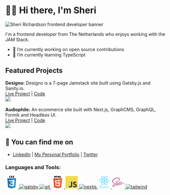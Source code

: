 <!--
**shericodes/shericodes** is a ✨ _special_ ✨ repository because its `README.md` (this file) appears on your GitHub profile.

Here are some ideas to get you started:

- 🔭 I’m currently working on ...
- 🌱 I’m currently learning ...
- 👯 I’m looking to collaborate on ...
- 🤔 I’m looking for help with ...
- 💬 Ask me about ...
- 📫 How to reach me: ...
- 😄 Pronouns: ...
- ⚡ Fun fact: ...
-->

# 👋🏾 Hi there, I'm Sheri 

![Sheri Richardson frontend developer banner](https://user-images.githubusercontent.com/1948858/203422686-d775fc22-4339-4161-a0c8-d286dda1aa36.png)

I'm a frontend developer from The Netherlands who enjoys working with the JAM Stack.


- 🔭 I’m currently working on open source contributions
- 🌱 I’m currently learning TypeScript

## Featured Projects

<strong>Designo:</strong> Designo is a 7-page Jamstack site built using Gatsby.js and Sanity.io.<br />
<a href="https://srdesigno.netlify.app/">Live Project</a> | <a href="https://github.com/shericodes/designo-gatsby-sanity">Code</a><br />
<img src="https://user-images.githubusercontent.com/1948858/211288866-246f2272-26d3-46cf-8587-366ccd273e2c.png" width="800">

<strong>Audiophile:</strong> An ecommerce site built with Next.js, GraphCMS, GraphQL, Formik and Headless UI.<br />
<a href="https://audiophile-next.vercel.app/">Live Project</a> | <a href="https://github.com/shericodes/audiophile-next">Code</a><br />
<img src="https://user-images.githubusercontent.com/1948858/211289161-dda89a8a-035f-4b42-8360-28eed671f66e.png" width="800">


## 🔎 You can find me on

- [LinkedIn](https://www.linkedin.com/in/sheriallis/) | [My Personal Portfolio](https://sheri.dev) | [Twitter](https://www.twitter.com/shericodes)

<h3 align="left">Languages and Tools:</h3>
<p align="left"> <a href="https://www.w3schools.com/css/" target="_blank" rel="noreferrer"> <img src="https://raw.githubusercontent.com/devicons/devicon/master/icons/css3/css3-original-wordmark.svg" alt="css3" width="40" height="40"/> </a> <a href="https://www.gatsbyjs.com/" target="_blank" rel="noreferrer"> <img src="https://www.vectorlogo.zone/logos/gatsbyjs/gatsbyjs-icon.svg" alt="gatsby" width="40" height="40"/> </a> <a href="https://git-scm.com/" target="_blank" rel="noreferrer"> <img src="https://www.vectorlogo.zone/logos/git-scm/git-scm-icon.svg" alt="git" width="40" height="40"/> </a> <a href="https://www.w3.org/html/" target="_blank" rel="noreferrer"> <img src="https://raw.githubusercontent.com/devicons/devicon/master/icons/html5/html5-original-wordmark.svg" alt="html5" width="40" height="40"/> </a> <a href="https://developer.mozilla.org/en-US/docs/Web/JavaScript" target="_blank" rel="noreferrer"> <img src="https://raw.githubusercontent.com/devicons/devicon/master/icons/javascript/javascript-original.svg" alt="javascript" width="40" height="40"/> </a> <a href="https://nextjs.org/" target="_blank" rel="noreferrer"> <img src="https://cdn.worldvectorlogo.com/logos/nextjs-2.svg" alt="nextjs" width="40" height="40"/> </a> <a href="https://reactjs.org/" target="_blank" rel="noreferrer"> <img src="https://raw.githubusercontent.com/devicons/devicon/master/icons/react/react-original-wordmark.svg" alt="react" width="40" height="40"/> </a> <a href="https://sass-lang.com" target="_blank" rel="noreferrer"> <img src="https://raw.githubusercontent.com/devicons/devicon/master/icons/sass/sass-original.svg" alt="sass" width="40" height="40"/> </a> <a href="https://tailwindcss.com/" target="_blank" rel="noreferrer"> <img src="https://www.vectorlogo.zone/logos/tailwindcss/tailwindcss-icon.svg" alt="tailwind" width="40" height="40"/> </a> </p>
